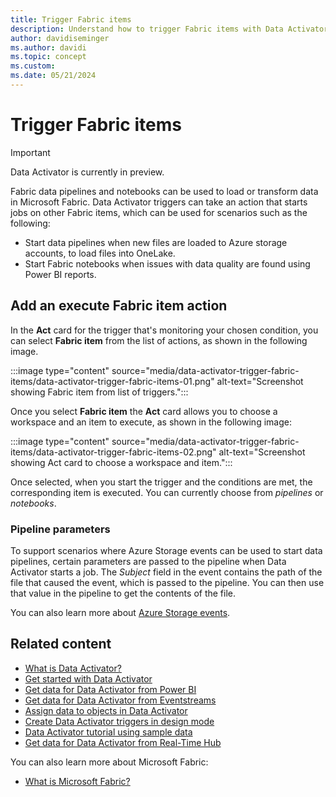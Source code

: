 ```yaml
---
title: Trigger Fabric items
description: Understand how to trigger Fabric items with Data Activator.
author: davidiseminger
ms.author: davidi
ms.topic: concept
ms.custom: 
ms.date: 05/21/2024
---
```


# Trigger Fabric items

> [!IMPORTANT]
> Data Activator is currently in preview.

Fabric data pipelines and notebooks can be used to load or transform data in Microsoft Fabric. Data Activator triggers can take an action that starts jobs on other Fabric items, which can be used for scenarios such as the following:

* Start data pipelines when new files are loaded to Azure storage accounts, to load files into OneLake.
* Start Fabric notebooks when issues with data quality are found using Power BI reports.


## Add an execute Fabric item action

In the **Act** card for the trigger that's monitoring your chosen condition, you can select **Fabric item** from the list of actions, as shown in the following image.

:::image type="content" source="media/data-activator-trigger-fabric-items/data-activator-trigger-fabric-items-01.png" alt-text="Screenshot showing Fabric item from list of triggers.":::

Once you select **Fabric item** the **Act** card allows you to choose a workspace and an item to execute, as shown in the following image:

:::image type="content" source="media/data-activator-trigger-fabric-items/data-activator-trigger-fabric-items-02.png" alt-text="Screenshot showing Act card to choose a workspace and item.":::

Once selected, when you start the trigger and the conditions are met, the corresponding item is executed. You can currently choose from *pipelines* or *notebooks*.


### Pipeline parameters

To support scenarios where Azure Storage events can be used to start data pipelines, certain parameters are passed to the pipeline when Data Activator starts a job. The *Subject* field in the event contains the path of the file that caused the event, which is passed to the pipeline. You can then use that value in the pipeline to get the contents of the file.

You can also learn more about [Azure Storage events](/azure/storage/blobs/storage-blob-event-overview).


## Related content

* [What is Data Activator?](data-activator-introduction.md)
* [Get started with Data Activator](data-activator-get-started.md)
* [Get data for Data Activator from Power BI](data-activator-get-data-power-bi.md)
* [Get data for Data Activator from Eventstreams](data-activator-get-data-eventstreams.md)
* [Assign data to objects in Data Activator](data-activator-assign-data-objects.md)
* [Create Data Activator triggers in design mode](data-activator-create-triggers-design-mode.md)
* [Data Activator tutorial using sample data](data-activator-tutorial.md)
* [Get data for Data Activator from Real-Time Hub](data-activator-get-data-real-time-hub.md)

You can also learn more about Microsoft Fabric:

* [What is Microsoft Fabric?](../get-started/microsoft-fabric-overview.md)
